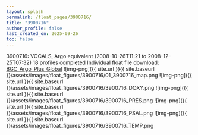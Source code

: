 ```yaml
---
layout: splash
permalink: /float_pages/3900716/
title: "3900716"
author_profile: false
last_created_on: 2025-09-26
toc: false
---
```

 
3900716: VOCALS, Argo equivalent (2008-10-26T11:21 to 2008-12-25T07:32)
18 profiles completed
Individual float file download: [BGC_Argo_Plus_Global](https://ftp.soest.hawaii.edu/bgc_argo_plus/Individual_Floats/outliers_removed/3900716_Sprof_processed.nc)
![img-png]({{ site.url }}{{ site.baseurl }}/assets/images/float_figures/3900716/01_3900716_map.png
![img-png]({{ site.url }}{{ site.baseurl }}/assets/images/float_figures/3900716/3900716_DOXY.png
![img-png]({{ site.url }}{{ site.baseurl }}/assets/images/float_figures/3900716/3900716_PRES.png
![img-png]({{ site.url }}{{ site.baseurl }}/assets/images/float_figures/3900716/3900716_PSAL.png
![img-png]({{ site.url }}{{ site.baseurl }}/assets/images/float_figures/3900716/3900716_TEMP.png
